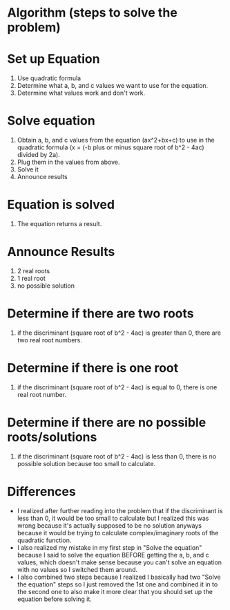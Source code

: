 # Algorithm (steps to solve the problem)

# __Set up Equation__
1. Use quadratic formula 
2. Determine what a, b, and c values we want to use for the equation. 
3. Determine what values work and don't work.

# __Solve equation__
1. Obtain a, b, and c values from the equation (ax^2+bx+c) to use in the quadratic formula (x = (-b plus or minus square root of b^2 - 4ac) divided by 2a).
2. Plug them in the values from above. 
3. Solve it
4. Announce results

# __Equation is solved__
1. The equation returns a result. 

# __Announce Results__
1. 2 real roots
2. 1 real root
3. no possible solution 


# __Determine if there are two roots__
1. if the discriminant (square root of b^2 - 4ac) is greater than 0, there are two real root numbers.

# __Determine if there is one root__
1. if the discriminant (square root of b^2 - 4ac) is equal to 0, there is one real root number. 
    
# __Determine if there are no possible roots/solutions__
1. if the discriminant (square root of b^2 - 4ac) is less than 0, there is no possible solution because too small to calculate.

# __Differences__
- I realized after further reading into the problem that if the discriminant is less than 0,  it would be too small to calculate but I realized this was wrong because it's actually supposed to be no solution anyways because it would be trying to calculate complex/imaginary roots of the quadratic function. 
- I also realized my mistake in my first step in "Solve the equation" because I said to solve the equation BEFORE getting the a, b, and c values, which doesn't make sense because you can't solve an equation with no values so I switched them around.
 - I also combined two steps because I realized I basically had two "Solve the equation" steps so I just removed the 1st one and combined it in to the second one to also make it more clear that you should set up the equation before solving it.
